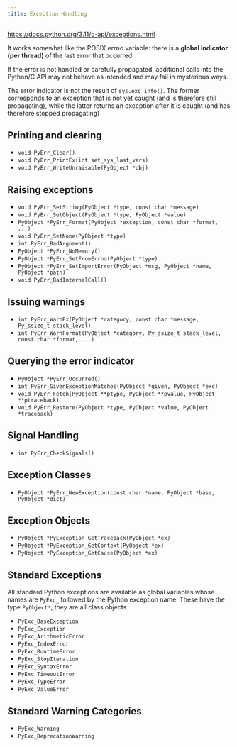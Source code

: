 ```yaml
---
title: Exception Handling
---
```


<https://docs.python.org/3.11/c-api/exceptions.html>

It works somewhat like the POSIX errno variable: there is a **global indicator (per thread)** of the last error that occurred.

If the error is not handled or carefully propagated, additional calls into the Python/C API may not behave as intended and may fail in mysterious ways.

The error indicator is not the result of `sys.exc_info()`. The former corresponds to an exception that is not yet caught (and is therefore still propagating), while the latter returns an exception after it is caught (and has therefore stopped propagating)

## Printing and clearing

- `void PyErr_Clear()`
- `void PyErr_PrintEx(int set_sys_last_vars)`
- `void PyErr_WriteUnraisable(PyObject *obj)`

## Raising exceptions

- `void PyErr_SetString(PyObject *type, const char *message)`
- `void PyErr_SetObject(PyObject *type, PyObject *value)`
- `PyObject *PyErr_Format(PyObject *exception, const char *format, ...)`
- `void PyErr_SetNone(PyObject *type)`
- `int PyErr_BadArgument()`
- `PyObject *PyErr_NoMemory()`
- `PyObject *PyErr_SetFromErrno(PyObject *type)`
- `PyObject *PyErr_SetImportError(PyObject *msg, PyObject *name, PyObject *path)`
- `void PyErr_BadInternalCall()`

## Issuing warnings

- `int PyErr_WarnEx(PyObject *category, const char *message, Py_ssize_t stack_level)`
- `int PyErr_WarnFormat(PyObject *category, Py_ssize_t stack_level, const char *format, ...)`

## Querying the error indicator

- `PyObject *PyErr_Occurred()`
- `int PyErr_GivenExceptionMatches(PyObject *given, PyObject *exc)`
- `void PyErr_Fetch(PyObject **ptype, PyObject **pvalue, PyObject **ptraceback)`
- `void PyErr_Restore(PyObject *type, PyObject *value, PyObject *traceback)`

## Signal Handling

- `int PyErr_CheckSignals()`

## Exception Classes

- `PyObject *PyErr_NewException(const char *name, PyObject *base, PyObject *dict)`

## Exception Objects

- `PyObject *PyException_GetTraceback(PyObject *ex)`
- `PyObject *PyException_GetContext(PyObject *ex)`
- `PyObject *PyException_GetCause(PyObject *ex)`

## Standard Exceptions

All standard Python exceptions are available as global variables whose names are `PyExc_` followed by the Python exception name. These have the type `PyObject*`; they are all class objects

- `PyExc_BaseException`
- `PyExc_Exception`
- `PyExc_ArithmeticError`
- `PyExc_IndexError`
- `PyExc_RuntimeError`
- `PyExc_StopIteration`
- `PyExc_SyntaxError`
- `PyExc_TimeoutError`
- `PyExc_TypeError`
- `PyExc_ValueError`

## Standard Warning Categories

- `PyExc_Warning`
- `PyExc_DeprecationWarning`
